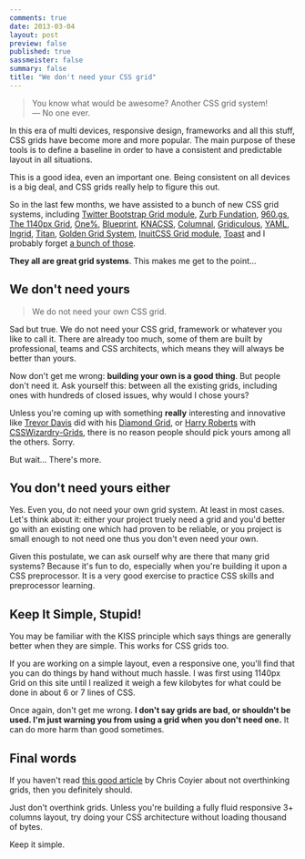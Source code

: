 ```yaml
---
comments: true
date: 2013-03-04
layout: post
preview: false
published: true
sassmeister: false
summary: false
title: "We don't need your CSS grid"
---
```


> You know what would be awesome? Another CSS grid system!  
> &mdash; No one ever.

In this era of multi devices, responsive design, frameworks and all this stuff, CSS grids have become more and more popular. The main purpose of these tools is to define a baseline in order to have a consistent and predictable layout in all situations.

This is a good idea, even an important one. Being consistent on all devices is a big deal, and CSS grids really help to figure this out.

So in the last few months, we have assisted to a bunch of new CSS grid systems, including [Twitter Bootstrap Grid module](http://twitter.github.com/bootstrap/), [Zurb Fundation](http://foundation.zurb.com/), [960.gs](http://960.gs/), [The 1140px Grid](http://cssgrid.net/), [One%](http://onepcssgrid.mattimling.com/), [Blueprint](http://www.blueprintcss.org/), [KNACSS](http://www.knacss.com/), [Columnal](http://www.columnal.com/), [Gridiculous](http://gridiculo.us/), [YAML](http://www.yaml.de/), [Ingrid](http://piira.se/projects/ingrid/), [Titan](http://titanthemes.com/titan-framework-a-css-framework-for-responsive-web-designs), [Golden Grid System](http://goldengridsystem.com/), [InuitCSS Grid module](http://inuitcss.com/), [Toast](http://daneden.me/toast/) and I probably forget [a bunch of those](http://usablica.github.com/front-end-frameworks/compare.html).

**They all are great grid systems**. This makes me get to the point...

## We don't need yours

<blockquote class="pull-quote--right">We do not need your own CSS grid.</blockquote>

Sad but true. We do not need your CSS grid, framework or whatever you like to call it. There are already too much, some of them are built by professional, teams and CSS architects, which means they will always be better than yours.

Now don't get me wrong: **building your own is a good thing**. But people don't need it. Ask yourself this: between all the existing grids, including ones with hundreds of closed issues, why would I chose yours?

Unless you're coming up with something **really** interesting and innovative like [Trevor Davis](http://twitter.com/trevor_davis) did with his [Diamond Grid](http://viget.com/inspire/who-says-the-web-is-just-for-squares), or [Harry Roberts](http://twitter.com/csswizardry) with [CSSWizardry-Grids](http://csswizardry.com/2013/02/introducing-csswizardry-grids/), there is no reason people should pick yours among all the others. Sorry.

But wait... There's more.

## You don't need yours either 

Yes. Even you, do not need your own grid system. At least in most cases. Let's think about it: either your project truely need a grid and you'd better go with an existing one which had proven to be reliable, or you project is small enough to not need one thus you don't even need your own.

Given this postulate, we can ask ourself why are there that many grid systems? Because it's fun to do, especially when you're building it upon a CSS preprocessor. It is a very good exercise to practice CSS skills and preprocessor learning.

## Keep It Simple, Stupid! 

You may be familiar with the KISS principle which says things are generally better when they are simple. This works for CSS grids too.

If you are working on a simple layout, even a responsive one, you'll find that you can do things by hand without much hassle. I was first using 1140px Grid on this site until I realized it weigh a few kilobytes for what could be done in about 6 or 7 lines of CSS.

Once again, don't get me wrong. **I don't say grids are bad, or shouldn't be used. I'm just warning you from using a grid when you don't need one.** It can do more harm than good sometimes.

## Final words 

If you haven't read [this good article](http://css-tricks.com/dont-overthink-it-grids/) by Chris Coyier about not overthinking grids, then you definitely should.

Just don't overthink grids. Unless you're building a fully fluid responsive 3+ columns layout, try doing your CSS architecture without loading thousand of bytes.

Keep it simple.

